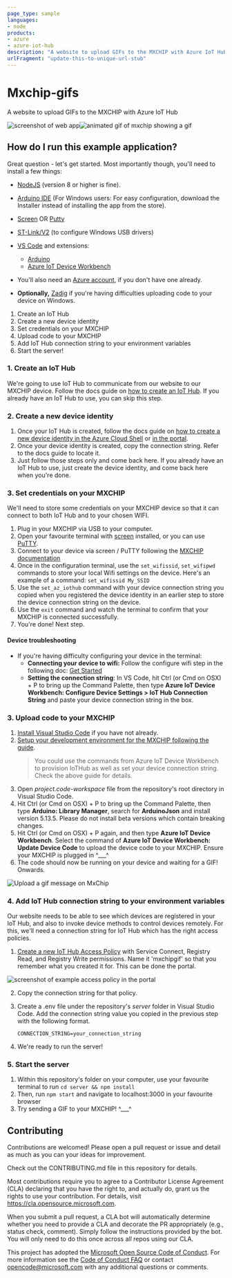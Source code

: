 ```yaml
---
page_type: sample
languages:
- node
products:
- azure
- azure-iot-hub
description: "A website to upload GIFs to the MXCHIP with Azure IoT Hub"
urlFragment: "update-this-to-unique-url-stub"
---
```


# Mxchip-gifs

A website to upload GIFs to the MXCHIP with Azure IoT Hub

![screenshot of web app](app-screenshot.gif)![animated gif of mxchip showing a gif](chip-screenshot.gif)

## How do I run this example application?

Great question - let's get started. Most importantly though, you'll need to install a few things:
 - [NodeJS](https://nodejs.org) (version 8 or higher is fine).
 - [Arduino IDE](https://www.arduino.cc/en/main/software) (For Windows users: For easy configuration, download the Installer instead of installing the app from the store).
 - [Screen](https://linuxize.com/post/how-to-use-linux-screen/) OR [Putty](https://www.chiark.greenend.org.uk/~sgtatham/putty/latest.html)
 - [ST-Link/V2](http://www.st.com/en/development-tools/stsw-link009.html) (to configure Windows USB drivers)
- [VS Code](https://code.visualstudio.com/?WT.mc_id=sample-github-cxa) and extensions:
  - [Arduino](https://marketplace.visualstudio.com/items?itemName=vsciot-vscode.vscode-arduino&WT.mc_id=sample-github-cxa)
  - [Azure IoT Device Workbench](https://marketplace.visualstudio.com/items?itemName=vsciot-vscode.vscode-iot-workbench&WT.mc_id=sample-github-cxa)
- You'll also need an [Azure account](https://azure.microsoft.com/en-us/free/?WT.mc_id=sample-github-cxa), if you don't have one already.

 - **Optionally,** [Zadig](https://zadig.akeo.ie/) if you're having difficulties uploading code to your device on Windows.

1. Create an IoT Hub
2. Create a new device identity
3. Set credentials on your MXCHIP
4. Upload code to your MXCHIP
5. Add IoT Hub connection string to your environment variables
6. Start the server!

### 1. Create an IoT Hub

We're going to use IoT Hub to communicate from our website to our MXCHIP device. Follow the docs guide on [how to create an IoT Hub](https://docs.microsoft.com/en-us/azure/iot-hub/quickstart-send-telemetry-node#create-an-iot-hub?WT.mc_id=sample-github-cxa). If you already have an IoT Hub to use, you can skip this step.

### 2. Create a new device identity

1. Once your IoT Hub is created, follow the docs guide on [how to create a new device identity in the Azure Cloud Shell](https://docs.microsoft.com/en-us/azure/iot-hub/quickstart-send-telemetry-node#register-a-device?WT.mc_id=sample-github-cxa) or [in the portal](https://docs.microsoft.com/en-us/azure/iot-hub/iot-hub-raspberry-pi-web-simulator-get-started#register-a-new-device-in-the-iot-hub?WT.mc_id=sample-github-cxa).
2. Once your device identity is created, copy the connection string. Refer to the docs guide to locate it.
3. Just follow those steps only and come back here. If you already have an IoT Hub to use, just create the device identity, and come back here when you're done.

### 3. Set credentials on your MXCHIP

We'll need to store some credentials on your MXCHIP device so that it can connect to both IoT Hub and to your chosen WIFI.

1. Plug in your MXCHIP via USB to your computer.
2. Open your favourite terminal with [screen](https://linuxize.com/post/how-to-use-linux-screen/) installed, or you can use [PuTTY](https://www.putty.org/).
3. Connect to your device via screen / PuTTY following the [MXCHIP documentation](https://microsoft.github.io/azure-iot-developer-kit/docs/use-configuration-mode/?WT.mc_id=sample-github-cxa)
4. Once in the configuration terminal, use the `set_wifissid`, `set_wifipwd` commands to store your local Wifi settings on the device. Here's an example of a command: `set_wifissid My_SSID`
5. Use the `set_az_iothub` command with your device connection string you copied when you registered the device identity in an earlier step to store the device connection string on the device.
6. Use the `exit` command and watch the terminal to confirm that your MXCHIP is connected successfully.
7. You're done! Next step.

#### Device troubleshooting
- If you're having difficulty configuring your device in the terminal:
  - **Connecting your device to wifi:** Follow the configure wifi step in the following doc: [Get Started](https://microsoft.github.io/azure-iot-developer-kit/docs/get-started/?WT.mc_id=sample-github-cxa)
  - **Setting the connection string**: In VS Code, hit Ctrl (or Cmd on OSX) + P to bring up the Command Palette, then type **Azure IoT Device Workbench: Configure Device Settings > IoT Hub Connection String** and paste your device connection string in the box.

### 3. Upload code to your MXCHIP

1. [Install Visual Studio Code](https://code.visualstudio.com/docs/setup/setup-overview) if you have not already.
2. [Setup your development environment for the MXCHIP following the guide](https://microsoft.github.io/azure-iot-developer-kit/docs/get-started/#prepare-the-development-environment?WT.mc_id=sample-github-cxa).
    > You could use the commands from Azure IoT Device Workbench to provision IoTHub as well as set your device connection string. Check the above guide for details.
3. Open *project.code-workspace* file from the repository's root directory in Visual Studio Code.
4. Hit Ctrl (or Cmd on OSX) + P to bring up the Command Palette, then type **Arduino: Library Manager**, search for **ArduinoJson** and install version 5.13.5. Please do not install beta versions which contain breaking changes.
5. Hit Ctrl (or Cmd on OSX) + P again, and then type **Azure IoT Device Workbench**. Select the command of **Azure IoT Device Workbench: Update Device Code** to upload the device code to your MXCHIP. Ensure your MXCHIP is plugged in ^___^
6. The code should now be running on your device and waiting for a GIF! Onwards.

![Upload a gif message on MxChip](upload-gif-message.jpg)


### 4. Add IoT Hub connection string to your environment variables

Our website needs to be able to see which devices are registered in your IoT Hub, and also to invoke device methods to control devices remotely. For this, we'll need a connection string for IoT Hub which has the right access policies.

1. [Create a new IoT Hub Access Policy](https://docs.microsoft.com/en-us/azure/iot-hub/iot-hub-devguide-security#access-control-and-permissions?WT.mc_id=sample-github-cxa) with Service Connect, Registry Read, and Registry Write permissions. Name it 'mxchipgif' so that you remember what you created it for. This can be done the portal.

![screenshot of example access policy in the portal](portal-policy-screenshot.png)

2. Copy the connection string for that policy.
3. Create a .env file under the repository's *server* folder in Visual Studio Code. Add the connection string value you copied in the previous step with the following format.

    ```dosini
    CONNECTION_STRING=your_connection_string
    ```

4. We're ready to run the server!

### 5. Start the server

1. Within this repository's folder on your computer, use your favourite terminal to run `cd server && npm install` 
2. Then, run `npm start` and navigate to localhost:3000 in your favourite browser
3. Try sending a GIF to your MXCHIP! ^___^

## Contributing

Contributions are welcomed! Please open a pull request or issue and detail as much as you can your ideas for improvement.

Check out the CONTRIBUTING.md file in this repository for details.

Most contributions require you to agree to a Contributor License Agreement (CLA) declaring that you have the right to, and actually do, grant us the rights to use your contribution. For details, visit https://cla.opensource.microsoft.com.

When you submit a pull request, a CLA bot will automatically determine whether you need to provide a CLA and decorate the PR appropriately (e.g., status check, comment). Simply follow the instructions provided by the bot. You will only need to do this once across all repos using our CLA.

This project has adopted the [Microsoft Open Source Code of Conduct](https://opensource.microsoft.com/codeofconduct/).
For more information see the [Code of Conduct FAQ](https://opensource.microsoft.com/codeofconduct/faq/) or
contact [opencode@microsoft.com](mailto:opencode@microsoft.com) with any additional questions or comments.

